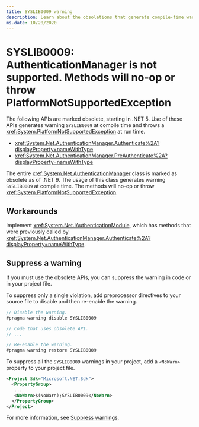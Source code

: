 ```yaml
---
title: SYSLIB0009 warning
description: Learn about the obsoletions that generate compile-time warning SYSLIB0009.
ms.date: 10/20/2020
---
```


# SYSLIB0009: AuthenticationManager is not supported. Methods will no-op or throw PlatformNotSupportedException

The following APIs are marked obsolete, starting in .NET 5. Use of these APIs generates warning `SYSLIB0009` at compile time and throws a <xref:System.PlatformNotSupportedException> at run time.

- <xref:System.Net.AuthenticationManager.Authenticate%2A?displayProperty=nameWithType>
- <xref:System.Net.AuthenticationManager.PreAuthenticate%2A?displayProperty=nameWithType>

The entire <xref:System.Net.AuthenticationManager> class is marked as obsolete as of .NET 9. The usage of this class generates warning `SYSLIB0009` at compile time. 
The methods will no-op or throw <xref:System.PlatformNotSupportedException>.

## Workarounds

Implement <xref:System.Net.IAuthenticationModule>, which has methods that were previously called by <xref:System.Net.AuthenticationManager.Authenticate%2A?displayProperty=nameWithType>.

## Suppress a warning

If you must use the obsolete APIs, you can suppress the warning in code or in your project file.

To suppress only a single violation, add preprocessor directives to your source file to disable and then re-enable the warning.

```csharp
// Disable the warning.
#pragma warning disable SYSLIB0009

// Code that uses obsolete API.
// ...

// Re-enable the warning.
#pragma warning restore SYSLIB0009
```

To suppress all the `SYSLIB0009` warnings in your project, add a `<NoWarn>` property to your project file.

```xml
<Project Sdk="Microsoft.NET.Sdk">
  <PropertyGroup>
   ...
   <NoWarn>$(NoWarn);SYSLIB0009</NoWarn>
  </PropertyGroup>
</Project>
```

For more information, see [Suppress warnings](obsoletions-overview.md#suppress-warnings).
